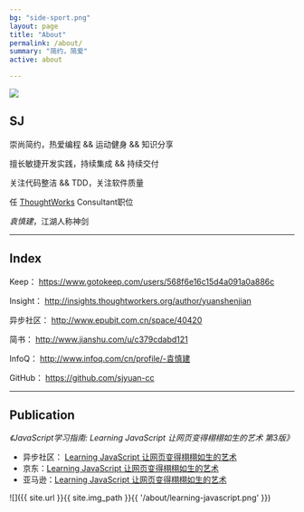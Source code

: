 ```yaml
---
bg: "side-sport.png"
layout: page
title: "About"
permalink: /about/
summary: "简约，简爱"
active: about

---
```


<div class="header-sjyuan">
    <img src="{{ site.url }}{{ site.img_path }}{{ '/header-sjyuan.jpg' }}">
</div>

## SJ
崇尚简约，热爱编程 && 运动健身 && 知识分享

擅长敏捷开发实践，持续集成 && 持续交付

关注代码整洁 && TDD，关注软件质量

任 [ThoughtWorks](https://thoughtworks.com/) Consultant职位

*袁慎建*，江湖人称神剑

---

## Index
Keep： <https://www.gotokeep.com/users/568f6e16c15d4a091a0a886c>

Insight： <http://insights.thoughtworkers.org/author/yuanshenjian>

异步社区： <http://www.epubit.com.cn/space/40420>

简书： <http://www.jianshu.com/u/c379cdabd121>

InfoQ： <http://www.infoq.com/cn/profile/-袁慎建>

GitHub： <https://github.com/sjyuan-cc>


---

## Publication

*《JavaScript学习指南: Learning JavaScript 让网页变得栩栩如生的艺术 第3版》*

- 异步社区： [Learning JavaScript 让网页变得栩栩如生的艺术](http://www.epubit.com.cn/book/details/4223)
- 京东：[Learning JavaScript 让网页变得栩栩如生的艺术](https://item.jd.com/12123997.html)
- 亚马逊：[Learning JavaScript 让网页变得栩栩如生的艺术](https://www.amazon.cn/JavaScript%E5%AD%A6%E4%B9%A0%E6%8C%87%E5%8D%97-%E7%AC%AC3%E7%89%88-%E7%BE%8E-Ethan-Brown-%E5%B8%83%E6%9C%97/dp/B073L8PGSD/ref=sr_1_1?ie=UTF8&qid=1502982032&sr=8-1&keywords=%E8%A2%81%E6%85%8E%E5%BB%BA)

![]({{ site.url }}{{ site.img_path }}{{ '/about/learning-javascript.png' }})
